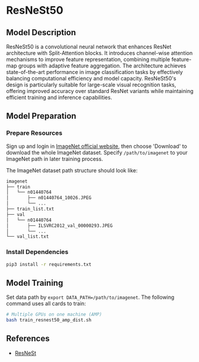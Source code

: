 # ResNeSt50

## Model Description

ResNeSt50 is a convolutional neural network that enhances ResNet architecture with Split-Attention blocks. It introduces
channel-wise attention mechanisms to improve feature representation, combining multiple feature-map groups with adaptive
feature aggregation. The architecture achieves state-of-the-art performance in image classification tasks by effectively
balancing computational efficiency and model capacity. ResNeSt50's design is particularly suitable for large-scale
visual recognition tasks, offering improved accuracy over standard ResNet variants while maintaining efficient training
and inference capabilities.

## Model Preparation

### Prepare Resources

Sign up and login in [ImageNet official website](https://www.image-net.org/index.php), then choose 'Download' to
download the whole ImageNet dataset. Specify `/path/to/imagenet` to your ImageNet path in later training process.

The ImageNet dataset path structure should look like:

```bash
imagenet
├── train
│   └── n01440764
│       ├── n01440764_10026.JPEG
│       └── ...
├── train_list.txt
├── val
│   └── n01440764
│       ├── ILSVRC2012_val_00000293.JPEG
│       └── ...
└── val_list.txt
```

### Install Dependencies

```bash
pip3 install -r requirements.txt
```

## Model Training

Set data path by `export DATA_PATH=/path/to/imagenet`. The following command uses all cards to train:

```bash
# Multiple GPUs on one machine (AMP)
bash train_resnest50_amp_dist.sh
```

## References

- [ResNeSt](https://github.com/zhanghang1989/ResNeSt)

